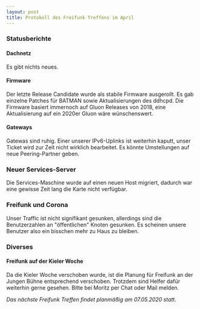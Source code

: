```yaml
---
layout: post
title: Protokoll des Freifunk Treffens im April
---
```

### Statusberichte
#### Dachnetz
Es gibt nichts neues.

#### Firmware
Der letzte Release Candidate wurde als stabile Firmware ausgerollt.
Es gab einzelne Patches für BATMAN sowie Aktualisierungen des ddhcpd.
Die Firmware basiert immernoch auf Gluon Releases von 2018, eine Aktualisierung auf ein 2020er Gluon wäre wünschenswert.

#### Gateways
Gatewas sind ruhig.
Einer unserer IPv6-Uplinks ist weiterhin kaputt, unser Ticket wird zur Zeit nicht wirklich bearbeitet.
Es könnte Umstellungen auf neue Peering-Partner geben.

### Neuer Services-Server
Die Services-Maschine wurde auf einen neuen Host migriert, dadurch war eine gewisse Zeit lang die Karte nicht verfügbar.

### Freifunk und Corona
Unser Traffic ist nicht signifikant gesunken, allerdings sind die Benutzerzahlen an "öffentlichen" Knoten gesunken.
Es scheinen unsere Benutzer also ein bisschen mehr zu Haus zu bleiben.

### Diverses
#### Freifunk auf der Kieler Woche
Da die Kieler Woche verschoben wurde, ist die Planung für Freifunk an der Jungen Bühne entsprechend verschoben.
Trotzdem sind Helfer dafür weiterhin gerne gesehen. Bitte bei Moritz per Chat oder Mail melden.


*Das nächste Freifunk Treffen findet planmäßig am 07.05.2020 statt.*
